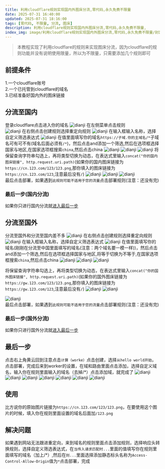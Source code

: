 ```yaml
---
title: 利用cloudflare规则实现国内外图床分流,零代码,永久免费不限量
date: 2025-07-31 16:40:00
updated: 2025-07-31 18:16:00
tags: [零代码, 不限量, 分流, 图床]
description: 利用cloudflare规则实现国内外图床分流,零代码,永久免费不限量,
index_img: image/利用cloudflare规则实现国内外图床分流,零代码,永久免费不限量/封面.png
---
```

>本教程实现了利用cloudflare的规则来实现图床分流，因为cloudflare的规则功能并没有说明使用限量，所以为不限量，只需要添加几个规则即可
## 前提条件  
1.一个cloudflare账号  
2.一个已托管到cloudflare的域名  
3.已经准备好国内外的图床链接  
## 分流至国内
登录cloudflare点击进入你的域名
![dianji](image/利用cloudflare规则实现国内外图床分流,零代码,永久免费不限量/屏幕截图%202025-07-31%20164505.png)
在左侧菜单点击规则  
![dianji](image/利用cloudflare规则实现国内外图床分流,零代码,永久免费不限量/屏幕截图%202025-07-31%20164920.png)
在右侧点击创建规则选择重定向规则
![dianji](image/利用cloudflare规则实现国内外图床分流,零代码,永久免费不限量/屏幕截图%202025-07-31%20165153.png)
在输入框输入名称，选择自定义筛选表达式
![dianji](image/利用cloudflare规则实现国内外图床分流,零代码,永久免费不限量/屏幕截图%202025-07-31%20165711.png)
在值里面填写你的域名`https://子域.你的主域名/*`子域名可有可不有(域名后面必须有`/*`)，然后点击and添加一个筛选,然后在选项框选择国家与地区,在国家选项框搜索`china`,然后点击china
![dianji](image/利用cloudflare规则实现国内外图床分流,零代码,永久免费不限量/屏幕截图%202025-07-31%20170845.png)
![dianji](image/利用cloudflare规则实现国内外图床分流,零代码,永久免费不限量/屏幕截图%202025-07-31%20170912.png)
![dianji](image/利用cloudflare规则实现国内外图床分流,零代码,永久免费不限量/屏幕截图%202025-07-31%20170932.png)
将保留查询字符串勾选上，再将类型切换为动态，在表达式里输入`concat("你的国内图床链接", http.request.uri.path)`(如果你的国内图床链接为`https://cn.123.com/123/123.png`,那你填入的图床链接为`https://cn.123.com/123`,注意最后没有`/`)
![dianji](image/利用cloudflare规则实现国内外图床分流,零代码,永久免费不限量/屏幕截图%202025-07-31%20172033.png)
![dianji](image/利用cloudflare规则实现国内外图床分流,零代码,永久免费不限量/屏幕截图%202025-07-31%20172042.png)
![dianji](image/利用cloudflare规则实现国内外图床分流,零代码,永久免费不限量/屏幕截图%202025-07-31%20172239.png)  
最后点击部署，如果遇到`此规则可能不适用于您的流量`点击部署规则(注意：还没有完)
### 最后一步(国内分流)
如果你只进行国内分流就[进入最后一步](#最后一步)  

## 分流至国外
分流至国外和分流至国内差不多
![dianji](image/利用cloudflare规则实现国内外图床分流,零代码,永久免费不限量/屏幕截图%202025-07-31%20164920.png)
在右侧点击创建规则选择重定向规则
![dianji](image/利用cloudflare规则实现国内外图床分流,零代码,永久免费不限量/屏幕截图%202025-07-31%20165153.png)
在输入框输入名称，选择自定义筛选表达式
![dianji](image/利用cloudflare规则实现国内外图床分流,零代码,永久免费不限量/屏幕截图%202025-07-31%20165711.png)
在值里面填写你的域名(刚刚在分流至中国里面填写的域名(注意：两个域名要一模一样))，然后点击and添加一个筛选,然后在选项框选择国家与地区,将等于切换为不等于,在国家选项框搜索`china`,然后点击china
![dianji](image/利用cloudflare规则实现国内外图床分流,零代码,永久免费不限量/屏幕截图%202025-07-31%20170845.png)
![dianji](image/利用cloudflare规则实现国内外图床分流,零代码,永久免费不限量/屏幕截图%202025-07-31%20170912.png)
![dianji](image/利用cloudflare规则实现国内外图床分流,零代码,永久免费不限量/屏幕截图%202025-07-31%20173847.png)

将保留查询字符串勾选上，再将类型切换为动态，在表达式里输入`concat("你的国外图床链接", http.request.uri.path)`(如果你的国外图床链接为`https://gw.123.com/123/123.png`,那你填入的图床链接为`https://gw.123.com/123`,注意最后没有`/`)
![dianji](image/利用cloudflare规则实现国内外图床分流,零代码,永久免费不限量/屏幕截图%202025-07-31%20172033.png)
![dianji](image/利用cloudflare规则实现国内外图床分流,零代码,永久免费不限量/屏幕截图%202025-07-31%20172042.png)

![dianji](image/利用cloudflare规则实现国内外图床分流,零代码,永久免费不限量/屏幕截图%202025-07-31%20172239.png)  
最后点击部署，如果遇到`此规则可能不适用于您的流量`点击部署规则(注意：还没有完)
### 最后一步(国外分流)
如果你只进行国外分流就[进入最后一步](#最后一步)  

## 最后一步
点击右上角黄云回到注意点击`计算（worke）`点击创建，选择`从hello world开始`，点击部署，完成后来到worker的设置，在域和路由里面点击添加，选择自定义域名，输入你在规则里面输入的域名（去掉/*）点击添加域，就完成了
![dianji](image/利用cloudflare规则实现国内外图床分流,零代码,永久免费不限量/屏幕截图%202025-07-31%20174552.png)
![dianji](image/利用cloudflare规则实现国内外图床分流,零代码,永久免费不限量/屏幕截图%202025-07-31%20174613.png)
![dianji](image/利用cloudflare规则实现国内外图床分流,零代码,永久免费不限量/屏幕截图%202025-07-31%20174631.png)
![dianji](image/利用cloudflare规则实现国内外图床分流,零代码,永久免费不限量/屏幕截图%202025-07-31%20174640.png)
![dianji](image/利用cloudflare规则实现国内外图床分流,零代码,永久免费不限量/屏幕截图%202025-07-31%20174715.png)
![dianji](image/利用cloudflare规则实现国内外图床分流,零代码,永久免费不限量/屏幕截图%202025-07-31%20174720.png)
![dianji](image/利用cloudflare规则实现国内外图床分流,零代码,永久免费不限量/屏幕截图%202025-07-31%20174746.png)
## 使用
比方说你的原始图片链接为`https://cn.123.com/123/123.png`，在要使用这个图片的时候，填入你在规则里面设置的域名后面加`/123.png`
## 解决问题
如果遇到网站无法跟进重定向，来到域名的规则里面点击添加规则，选择响应头转换规则，选择自定义筛选表达式，在`当传入请求匹配时...`里面的值填写你在规则里面填写的域名（加上/*）,然后在`则...`里面选择添加静态标头名称为`Access-Control-Allow-Origin`值为`*`点击部署，完成
